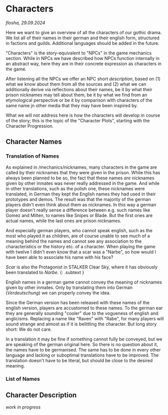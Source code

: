 # Characters

*flosha, 29.09.2024*

Here we want to give an overview of all the characters of our gothic drama. We list all of their names in their german and their english form, structured in factions and guilds. Additional languages should be added in the future. 

"Characters" is the story-equivalent to "NPCs" in the game mechanics section. While in NPCs we have described how NPCs function internally in an abstract way, here they are in their concrete expression as characters in the game. 

After listening all the NPCs we offer an NPC short *description*, based on (1) what we know about them from all the sources and (2) what we can additionally derive via reflections about their names, be it by what their prison nicknames may tell about them, be it by what we find from an etymological perspective or be it by comparison with characters of the same name jn other media that they may have been inspired by. 

What we will not address here is how the characters will develop in course of the story; this is the topic of the "Character Plots", starting with the Character Progression. 


## Character Names

### Translation of Names

As explained in /mechanics/nicknames, many characters in the game are called by their nicknames that they were given in the prison. While this has always been planned to be so, the fact that these names *are* nicknames given by other inmates was never really addressed in the game. And while in other translations, such as the polish one, these nicknames were translated, in German they kept the English names they had used in their prototypes and demos. The result was that the majority of the german players didn't even think about them as nicknames. In this way a german player doesn't really sense a difference between e.g. such names like Gomez and Milten, to names like Snipes or Blade. But the first ones are actual names, while the last ones are prison nicknames. 

And especially german players, who cannot speak english, such as the most who played it as children, are of course unable to see much of a meaning behind the names and cannot see any association to the characteristics or the history etc. of a character. When playing the game with twelve I didn't even know that a scar was a "Narbe", so how would I have been able to associate his name with his face? 

*Scar* is also the Protagonist in STALKER Clear Sky, where it has obviously been translated to *Narbe*.
{: .subtext }

English names in a german game cannot convey the meaning of nicknames given by other inmates. Only by translating them into German (*Verdeutschung*) we can properly convey the idea. 

Since the German version has been released with these names of the english version, players are accustomed to these names. To the german ear they are generally sounding "cooler" due to the vogueness of english and anglicisms. Replacing a name like "Raven" with "Rabe", for many players will sound strange and almost as if it is belittling the character. But long story short: We do not care. 

In a translation it may be fine if something cannot fully be conveyed, but we are speaking of the german original here. So there is no question about it, the names have to be germanised. The same has to be done in every other language and lacking or suboptimal translations have to be improved. The translation doesn't have to be literal, but should be close to the desired meaning.  


### List of Names





## Character Description

*work in progress*
